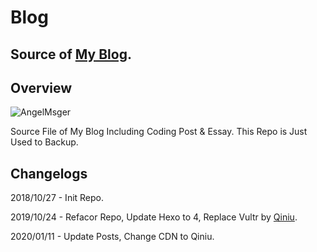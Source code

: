 # Blog
Source of [My Blog](https://blog.angelmsger.com).
---

## Overview
![AngelMsger](https://blog.angelmsger.com/img/logo.png)

Source File of My Blog Including Coding Post & Essay. This Repo is Just Used to Backup.

## Changelogs
2018/10/27 - Init Repo.

2019/10/24 - Refacor Repo, Update Hexo to 4, Replace Vultr by [Qiniu](https://portal.qiniu.com/signup?code=1hdqpq4rxvmmq).

2020/01/11 - Update Posts, Change CDN to Qiniu.
